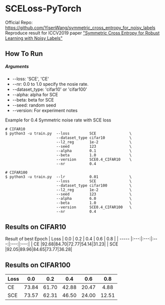 
# SCELoss-PyTorch

Official Repo: https://github.com/YisenWang/symmetric_cross_entropy_for_noisy_labels \
Reproduce result for ICCV2019 paper ["Symmetric Cross Entropy for Robust Learning with Noisy Labels"](https://arxiv.org/abs/1908.06112)

## How To Run
##### Arguments
* --loss: 'SCE', 'CE'
* --nr: 0.0 to 1.0 specify the nosie rate.
* --dataset_type: 'cifar10' or 'cifar100'
* --alpha: alpha for SCE
* --beta: beta for SCE
* --seed: random seed
* --version: For experiment notes

Example for 0.4 Symmetric noise rate with SCE loss
```console
# CIFAR10
$ python3 -u train.py  --loss         SCE               \
	                   --dataset_type cifar10           \
                       --l2_reg       1e-2              \
                       --seed         123               \
                       --alpha        0.1               \
                       --beta         1.0               \
                       --version      SCE0.4_CIFAR10    \
                       --nr           0.4

# CIFAR100
$ python3 -u train.py  --lr           0.01              \
                       --loss         SCE               \
                       --dataset_type cifar100          \
                       --l2_reg       1e-2              \
                       --seed         123               \
                       --alpha        6.0               \
                       --beta         1.0               \
                       --version      SCE0.4_CIFAR100   \
                       --nr           0.4

```
## Results on CIFAR10
Result of best Epoch
| Loss  | 0.0 | 0.2  | 0.4 | 0.6 | 0.8 |
| ----- |:---:|:---:|:---:|:---:|:---:|
| CE    |92.68|84.70|72.77|54.14|31.23|
| SCE   |92.05|89.96|84.65|73.77|36.28|

## Results on CIFAR100
| Loss  | 0.0 | 0.2  | 0.4 | 0.6 | 0.8 |
| ----- |:---:|:---:|:---:|:---:|:---:|
| CE    |73.84|61.70|42.88|20.47|4.88|
| SCE   |73.57|62.31|46.50|24.00|12.51|
